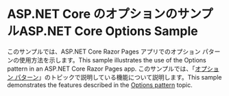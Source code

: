 # <a name="aspnet-core-options-sample"></a><span data-ttu-id="ceeb7-101">ASP.NET Core のオプションのサンプル</span><span class="sxs-lookup"><span data-stu-id="ceeb7-101">ASP.NET Core Options Sample</span></span>

<span data-ttu-id="ceeb7-102">このサンプルでは、ASP.NET Core Razor Pages アプリでのオプション パターンの使用方法を示します。</span><span class="sxs-lookup"><span data-stu-id="ceeb7-102">This sample illustrates the use of the Options pattern in an ASP.NET Core Razor Pages app.</span></span> <span data-ttu-id="ceeb7-103">このサンプルでは、「[オプション パターン](https://docs.microsoft.com/aspnet/core/fundamentals/configuration/options)」のトピックで説明している機能について説明します。</span><span class="sxs-lookup"><span data-stu-id="ceeb7-103">This sample demonstrates the features described in the [Options pattern](https://docs.microsoft.com/aspnet/core/fundamentals/configuration/options) topic.</span></span>
